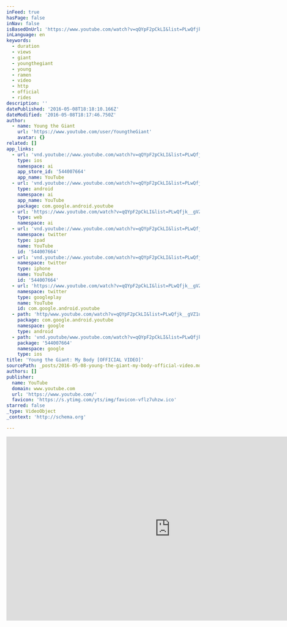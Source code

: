 ```yaml
---
inFeed: true
hasPage: false
inNav: false
isBasedOnUrl: 'https://www.youtube.com/watch?v=qQYpF2pCkLI&list=PLwQfjk__gVZ1uEwMT_yRc0N5NGDwV-4_L&index=69'
inLanguage: en
keywords:
  - duration
  - views
  - giant
  - youngthegiant
  - young
  - ramen
  - video
  - http
  - official
  - rides
description: ''
datePublished: '2016-05-08T18:18:10.166Z'
dateModified: '2016-05-08T18:17:46.750Z'
author:
  - name: Young the Giant
    url: 'https://www.youtube.com/user/YoungtheGiant'
    avatar: {}
related: []
app_links:
  - url: 'vnd.youtube://www.youtube.com/watch?v=qQYpF2pCkLI&list=PLwQfjk__gVZ1uEwMT_yRc0N5NGDwV-4_L&index=69&feature=applinks'
    type: ios
    namespace: ai
    app_store_id: '544007664'
    app_name: YouTube
  - url: 'vnd.youtube://www.youtube.com/watch?v=qQYpF2pCkLI&list=PLwQfjk__gVZ1uEwMT_yRc0N5NGDwV-4_L&index=69&feature=applinks'
    type: android
    namespace: ai
    app_name: YouTube
    package: com.google.android.youtube
  - url: 'https://www.youtube.com/watch?v=qQYpF2pCkLI&list=PLwQfjk__gVZ1uEwMT_yRc0N5NGDwV-4_L&index=69&feature=applinks'
    type: web
    namespace: ai
  - url: 'vnd.youtube://www.youtube.com/watch?v=qQYpF2pCkLI&list=PLwQfjk__gVZ1uEwMT_yRc0N5NGDwV-4_L&index=69&feature=applinks'
    namespace: twitter
    type: ipad
    name: YouTube
    id: '544007664'
  - url: 'vnd.youtube://www.youtube.com/watch?v=qQYpF2pCkLI&list=PLwQfjk__gVZ1uEwMT_yRc0N5NGDwV-4_L&index=69&feature=applinks'
    namespace: twitter
    type: iphone
    name: YouTube
    id: '544007664'
  - url: 'https://www.youtube.com/watch?v=qQYpF2pCkLI&list=PLwQfjk__gVZ1uEwMT_yRc0N5NGDwV-4_L&index=69'
    namespace: twitter
    type: googleplay
    name: YouTube
    id: com.google.android.youtube
  - path: 'http/www.youtube.com/watch?v=qQYpF2pCkLI&list=PLwQfjk__gVZ1uEwMT_yRc0N5NGDwV-4_L&index=69'
    package: com.google.android.youtube
    namespace: google
    type: android
  - path: 'vnd.youtube/www.youtube.com/watch?v=qQYpF2pCkLI&list=PLwQfjk__gVZ1uEwMT_yRc0N5NGDwV-4_L&index=69'
    package: '544007664'
    namespace: google
    type: ios
title: 'Young the Giant: My Body [OFFICIAL VIDEO]'
sourcePath: _posts/2016-05-08-young-the-giant-my-body-official-video.md
authors: []
publisher:
  name: YouTube
  domain: www.youtube.com
  url: 'https://www.youtube.com/'
  favicon: 'https://s.ytimg.com/yts/img/favicon-vflz7uhzw.ico'
starred: false
_type: VideoObject
_context: 'http://schema.org'

---
```

<iframe src="https://cdn.embedly.com/widgets/media.html?src=https%3A%2F%2Fwww.youtube.com%2Fembed%2FqQYpF2pCkLI%3Ffeature%3Doembed&amp;url=https%3A%2F%2Fwww.youtube.com%2Fwatch%3Fv%3DqQYpF2pCkLI%26list%3DPLwQfjk__gVZ1uEwMT_yRc0N5NGDwV-4_L%26index%3D69&amp;image=https%3A%2F%2Fi.ytimg.com%2Fvi%2FqQYpF2pCkLI%2Fhqdefault.jpg&amp;key=b7d04c9b404c499eba89ee7072e1c4f7&amp;type=text%2Fhtml&amp;schema=youtube" width="854" height="480" scrolling="no" frameborder="0" allowfullscreen="" style=""></iframe>